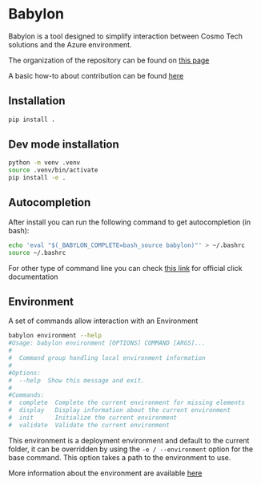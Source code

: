 # Babylon

Babylon is a tool designed to simplify interaction between Cosmo Tech solutions and the Azure environment.

The organization of the repository can be found on [this page](doc/organization.md)

A basic how-to about contribution can be found [here](doc/contribute.md)

## Installation

```bash
pip install .
```

## Dev mode installation

```bash
python -m venv .venv
source .venv/bin/activate
pip install -e .
```

## Autocompletion

After install you can run the following command to get autocompletion (in bash):

```bash
echo 'eval "$(_BABYLON_COMPLETE=bash_source babylon)"' > ~/.bashrc
source ~/.bashrc
```

For other type of command line you can check [this link](https://click.palletsprojects.com/en/8.1.x/shell-completion/)
for official click documentation

## Environment

A set of commands allow interaction with an Environment

```bash
babylon environment --help
#Usage: babylon environment [OPTIONS] COMMAND [ARGS]...
#
#  Command group handling local environment information
#
#Options:
#  --help  Show this message and exit.
#
#Commands:
#  complete  Complete the current environment for missing elements
#  display   Display information about the current environment
#  init      Initialize the current environment
#  validate  Validate the current environment
```

This environment is a deployment environment and default to the current folder, it can be overridden by using the 
`-e / --environment` option for the base command. This option takes a path to the environment to use.

More information about the environment are available [here](doc/environment.md)